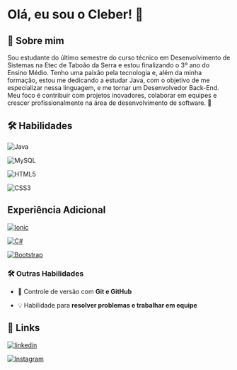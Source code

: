 


# Olá, eu sou o Cleber! 👋


## 🚀 Sobre mim
 Sou estudante do último semestre do curso técnico em Desenvolvimento de Sistemas na Etec de Taboão da Serra e estou finalizando o 3º ano do Ensino Médio. Tenho uma paixão pela tecnologia e, além da minha formação, estou me dedicando a estudar Java, com o objetivo de me especializar nessa linguagem, e me tornar um Desenvolvedor Back-End. Meu foco é contribuir com projetos inovadores, colaborar em equipes e crescer profissionalmente na área de desenvolvimento de software. 🚀


## 🛠 Habilidades

![Java](https://img.shields.io/badge/Java-ED8B00?style=for-the-badge&logo=java&logoColor=white)


![MySQL](https://img.shields.io/badge/MySQL-4479A1?style=for-the-badge&logo=mysql&logoColor=white)

![HTML5](https://img.shields.io/badge/HTML5-E34F26?style=for-the-badge&logo=html5&logoColor=white)

![CSS3](https://img.shields.io/badge/CSS3-1572B6?style=for-the-badge&logo=css3&logoColor=white)

## Experiência Adicional

[![Ionic](https://img.shields.io/badge/Ionic-3880FF?style=for-the-badge&logo=ionic&logoColor=white)](https://ionicframework.com/)

[![C#](https://img.shields.io/badge/CSharp-239120?style=for-the-badge&logo=c-sharp&logoColor=white)](https://learn.microsoft.com/dotnet/csharp/)

[![Bootstrap](https://img.shields.io/badge/Bootstrap-563D7C?style=for-the-badge&logo=bootstrap&logoColor=white)](https://getbootstrap.com/)




### 🛠 Outras Habilidades  
- 📌 Controle de versão com **Git e GitHub**  
 
- 💡 Habilidade para **resolver problemas e trabalhar em equipe**  




## 🔗 Links

[![linkedin](https://img.shields.io/badge/linkedin-0A66C2?style=for-the-badge&logo=linkedin&logoColor=white)](https://www.linkedin.com/in/cleber-jesus/)

[![Instagram](https://img.shields.io/badge/Instagram-E4405F?style=for-the-badge&logo=instagram&logoColor=white)](https://www.instagram.com/clsilvaj/)



